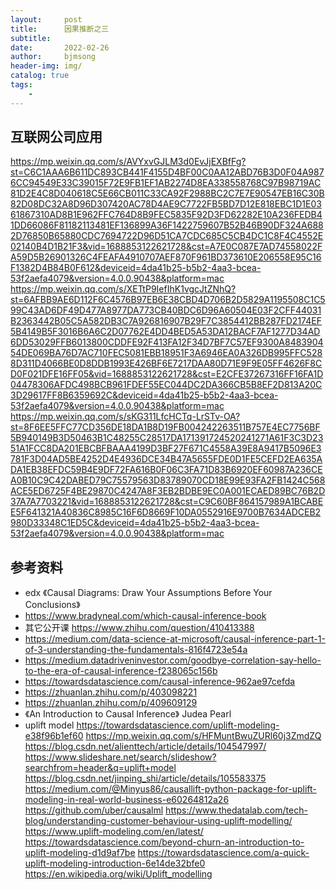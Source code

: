 ```yaml
---
layout:     post
title:      因果推断之三
subtitle:   
date:       2022-02-26
author:     bjmsong
header-img: img/
catalog: true
tags:
    - 
---
```

## 互联网公司应用
https://mp.weixin.qq.com/s/AVYxvGJLM3d0EvJjEXBfFg?st=C6C1AAA6B611DC893CB441F4155D4BF00C0AA12ABD76B3D0F04A9876CC94549E33C39015F72E9FB1EF1AB2274D8EA338558768C97B98719AC81D2E4C8D040618C5E66CB011C33CA92F2988BC2C7E7E90547EB16C30B82D08DC32A8D96D307420AC78D4AE9C7722FB5BD7D12E818EBC1D1E0361867310AD8B1E962FFC764D8B9FEC5835F92D3FD62282E10A236FEDB41DD66086F81182113481EF136899A36F1422759607B52B46B90DF324A6882D76850B65880CDC7694722D96D51CA7CDC685C5CB4DC1C8F4C4552E02140B4D1B21F3&vid=1688853122621728&cst=A7E0C087E7AD74558022FA59D5B26901326C4FEAFA4910707AEF870F961BD373610E206558E95C16F1382D4B84B0F612&deviceid=4da41b25-b5b2-4aa3-bcea-53f2aefa4079&version=4.0.0.90438&platform=mac
https://mp.weixin.qq.com/s/XETtP9IefIhK1vgcJtZNhQ?st=6AFBB9AE6D112F6C4576B97EB6E38CBD4D706B2D5829A1195508C1C599C43AD6DF49D477A8977DA773CB40BDC6D96A60504E03F2CFF44031B2363442B05C5A582DB3C7A926816907B29F7C3854412BB287FD2174EF5B4149B5F3016B6A6C2D07762E4DD4BED5A53DA12BACF7AF1277D34AD6DD53029FFB6013800CDDFE92F413FA12F34D7BF7C57EF9300A848390454DE069BA76D7AC710FEC5081EBB18951F3A6946EA0A326DB995FFC5288D311D4066BE0D8DDB1993E426BF6E7217DAA80D71E9F9E05FF4626F8CD0F021DFE16FF05&vid=1688853122621728&cst=E2CFE37267316FF16FA1D04478306AFDC498BCB961FDEF55EC044DC2DA366CB5B8EF2D813A20C3D29617FF8B6359692C&deviceid=4da41b25-b5b2-4aa3-bcea-53f2aefa4079&version=4.0.0.90438&platform=mac
https://mp.weixin.qq.com/s/sKG311LfcHCTq-LrSTv-OA?st=8F6EE5FFC77CD356DE18DA1B8D19FB004242263511B757E4EC7756BF5B940149B3D50463B1C48255C28517DA171391724520241271A61F3C3D2351A1FCC8DA201EBCBFBAAA4199D3BF27F671C4558A39E8A9417B5096E3781F3D04AD5BE4252D4E4936DCE34B47A5655FDE0D1FE5CEFD2EA635ADA1EB38EFDC59B4E9DF72FA616B0F06C3FA71D83B6920EF60987A236CEA0B10C9C42DABED79C75579563D83789070CD18E99E93FA2FB1424C568ACE5ED6725F4BE29870C4247A8F3EB2BDBE9EC0A001ECAED89BC76B2D37A7A7703221&vid=1688853122621728&cst=C9C60BF864157989A1BCABEE5F641321A40836C8985C16F6D8669F10DA0552916E9700B7634ADCEB2980D33348C1ED5C&deviceid=4da41b25-b5b2-4aa3-bcea-53f2aefa4079&version=4.0.0.90438&platform=mac

## 参考资料
- edx 《Causal Diagrams: Draw Your Assumptions Before Your Conclusions》
- https://www.bradyneal.com/which-causal-inference-book
- 其它公开课
https://www.zhihu.com/question/410413388
- https://medium.com/data-science-at-microsoft/causal-inference-part-1-of-3-understanding-the-fundamentals-816f4723e54a
- https://medium.datadriveninvestor.com/goodbye-correlation-say-hello-to-the-era-of-causal-inference-f238065c156b
- https://towardsdatascience.com/causal-inference-962ae97cefda
- https://zhuanlan.zhihu.com/p/403098221
- https://zhuanlan.zhihu.com/p/409609129
- 《An Introduction to Causal Inference》 Judea Pearl
- uplift model
https://towardsdatascience.com/uplift-modeling-e38f96b1ef60
https://mp.weixin.qq.com/s/HFMuntBwuZURl60j3ZmdZQ
https://blog.csdn.net/alienttech/article/details/104547997/
https://www.slideshare.net/search/slideshow?searchfrom=header&q=uplift+model
https://blog.csdn.net/jinping_shi/article/details/105583375
https://medium.com/@Minyus86/causallift-python-package-for-uplift-modeling-in-real-world-business-e60264812a26
https://github.com/uber/causalml
https://www.thedatalab.com/tech-blog/understanding-customer-behaviour-using-uplift-modelling/
https://www.uplift-modeling.com/en/latest/
https://towardsdatascience.com/beyond-churn-an-introduction-to-uplift-modeling-d1d9af7be
https://towardsdatascience.com/a-quick-uplift-modeling-introduction-6e14de32bfe0
https://en.wikipedia.org/wiki/Uplift_modelling